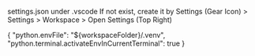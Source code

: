 
settings.json under .vscode
If not exist, create it by Settings (Gear Icon) > Settings > Workspace > Open Settings (Top Right)


{
    "python.envFile": "${workspaceFolder}/.venv",
    "python.terminal.activateEnvInCurrentTerminal": true
}

